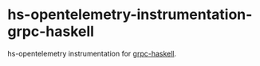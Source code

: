 # hs-opentelemetry-instrumentation-grpc-haskell

hs-opentelemetry instrumentation for [grpc-haskell](https://hackage.haskell.org/package/grpc-haskell).
